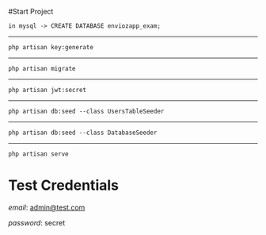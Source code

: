 
#Start Project
 
    in mysql -> CREATE DATABASE enviozapp_exam;
 ***
    php artisan key:generate
***
    php artisan migrate
***
    php artisan jwt:secret
***
    php artisan db:seed --class UsersTableSeeder
***
    php artisan db:seed --class DatabaseSeeder
***
    php artisan serve

# Test Credentials
*email*: admin@test.com

*password*: secret